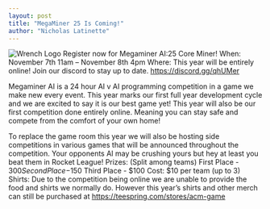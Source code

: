 ```yaml
---
layout: post
title: "MegaMiner 25 Is Coming!"
author: "Nicholas Latinette"
---
```

![Wrench Logo](/static/img/wrench.png)
Register now for Megaminer AI:25 Core Miner!
When: November 7th 11am – November 8th 4pm
Where: This year will be entirely online! Join our discord to stay up to date.   https://discord.gg/qhUMer

Megaminer AI is a 24 hour AI v AI programming competition in a game we make new every event. This year marks our first full year development cycle and we are excited to say it is our best game yet! This year will also be our first competition done entirely online. Meaning you can stay safe and compete from the comfort of your own home!

To replace the game room this year we will also be hosting side competitions in various games that will be announced throughout the competition. Your opponents AI may be crushing yours but hey at least you beat them in Rocket League!
Prizes: (Split among teams)
First Place - $300
Second Place -$150
Third Place - $100
Cost: $10 per team (up to 3)
Shirts: Due to the competition being online we are unable to provide the food and shirts we normally do. However this year’s shirts and other merch can still be purchased at https://teespring.com/stores/acm-game



